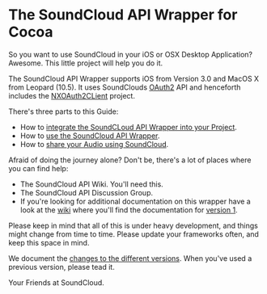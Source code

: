 # The SoundCloud API Wrapper for Cocoa

So you want to use SoundCloud in your iOS or OSX Desktop Application? Awesome. This little project will help you do it.

The SoundCloud API Wrapper supports iOS from Version 3.0 and MacOS X from Leopard (10.5). It uses SoundClouds [OAuth2](http://oauth.net/2) API and henceforth includes the [NXOAuth2CLient](http://github.com/nxtbgthng/OAuth2Client) project.

There's three parts to this Guide:

* How to [integrate the SoundCLoud API Wrapper into your Project](Setup.md).
* How to [use the SoundCloud API Wrapper](Usage.md).
* How to [share your Audio using SoundCloud](Sharing.md).

Afraid of doing the journey alone? Don't be, there's a lot of places where you can find help:

* The SoundCloud API Wiki. You'll need this.
* The SoundCloud API Discussion Group.
* If you're looking for additional documentation on this wrapper have a look at the [wiki](http://wiki.github.com/soundcloud/cocoa-api-wrapper/) where you'll find the documentation for [version 1](http://github.com/soundcloud/cocoa-api-wrapper/tree/v1.0).

Please keep in mind that all of this is under heavy development, and things might change from time to time. Please update your frameworks often, and keep this space in mind.

We document the [changes to the different versions](Changes.md). When you've used a previous version, please tead it.

Your Friends at SoundCloud.